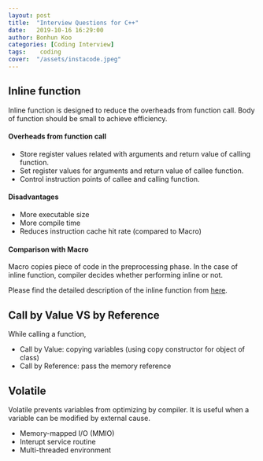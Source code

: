 ```yaml
---
layout: post
title:  "Interview Questions for C++"
date:   2019-10-16 16:29:00
author: Bonhun Koo
categories: [Coding Interview]
tags:    coding
cover:  "/assets/instacode.jpeg"
---
```


## Inline function
Inline function is designed to reduce the overheads from function call.
Body of function should be small to achieve efficiency.

#### Overheads from function call
* Store register values related with arguments and return value of calling function.
* Set register values for arguments and return value of callee function.
* Control instruction points of callee and calling function.

#### Disadvantages
* More executable size
* More compile time
* Reduces instruction cache hit rate (compared to Macro)

#### Comparison with Macro
Macro copies piece of code in the preprocessing phase.
In the case of inline function, compiler decides whether performing inline or not.

Please find the detailed description of the inline function from [here][inline_function].

## Call by Value VS by Reference
While calling a function,
* Call by Value: copying variables (using copy constructor for object of class)
* Call by Reference: pass the memory reference

## Volatile
Volatile prevents variables from optimizing by compiler.
It is useful when a variable can be modified by external cause.
* Memory-mapped I/O (MMIO)
* Interupt service routine
* Multi-threaded environment

[inline_function]: https://www.geeksforgeeks.org/inline-functions-cpp

